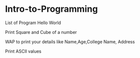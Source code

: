 # Intro-to-Programming
List of Program 
Hello World

Print Square and Cube of a number

WAP to print your details like Name,Age,College Name, Address

Print ASCII values


